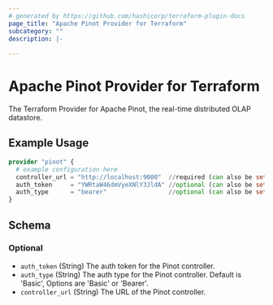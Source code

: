 ```yaml
---
# generated by https://github.com/hashicorp/terraform-plugin-docs
page_title: "Apache Pinot Provider for Terraform"
subcategory: ""
description: |-
  
---
```


# Apache Pinot Provider for Terraform

The Terraform Provider for Apache Pinot, the real-time distributed OLAP datastore.

## Example Usage

```terraform
provider "pinot" {
  # example configuration here
  controller_url = "http://localhost:9000"  //required (can also be set via environment variable PINOT_CONTROLLER_URL)
  auth_token     = "YWRtaW46dmVyeXNlY3JldA" //optional (can also be set via environment variable PINOT_AUTH_TOKEN)
  auth_type      = "bearer"                 //optional (can also be set via environment variable PINOT_AUTH_TYPE)
}
```

<!-- schema generated by tfplugindocs -->
## Schema

### Optional

- `auth_token` (String) The auth token for the Pinot controller.
- `auth_type` (String) The auth type for the Pinot controller. Default is 'Basic', Options are 'Basic' or 'Bearer'.
- `controller_url` (String) The URL of the Pinot controller.
